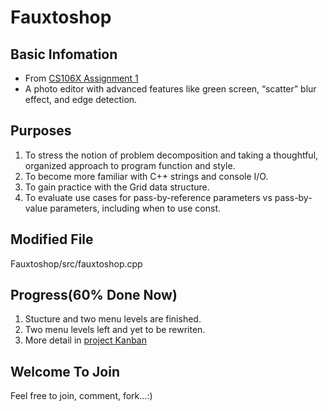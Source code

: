 # Fauxtoshop	
## Basic Infomation
* From [CS106X Assignment 1](http://stanford.edu/class/archive/cs/cs106x/cs106x.1162/assignments/hw1-fauxtoshop.pdf)	  
* A photo editor with advanced features like green screen,
“scatter” blur effect, and edge detection.  


## Purposes1. To stress the notion of problem decomposition and taking a thoughtful, organizedapproach to program function and style.2. To become more familiar with C++ strings and console I/O.3. To gain practice with the Grid data structure.4. To evaluate use cases for pass-by-reference parameters vs pass-by-value parameters,including when to use const.

## Modified File
Fauxtoshop/src/fauxtoshop.cpp

## Progress(60% Done Now)
1. Stucture and two menu levels are finished.
2. Two menu levels left and yet to be rewriten.
3. More detail in [project Kanban](https://github.com/ChingShing/Cpp-Programming-Chowder/projects/1)

## Welcome To Join
Feel free to join, comment, fork...:)
